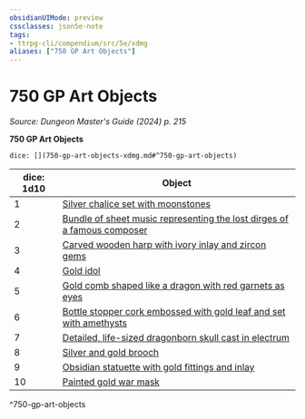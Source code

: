 ```yaml
---
obsidianUIMode: preview
cssclasses: json5e-note
tags:
- ttrpg-cli/compendium/src/5e/xdmg
aliases: ["750 GP Art Objects"]
---
```

# 750 GP Art Objects
*Source: Dungeon Master's Guide (2024) p. 215* 

**750 GP Art Objects**

`dice: [](750-gp-art-objects-xdmg.md#^750-gp-art-objects)`

| dice: 1d10 | Object |
|------------|--------|
| 1 | [Silver chalice set with moonstones](2-Mechanics/CLI/items/silver-chalice-set-with-moonstones-xdmg.md) |
| 2 | [Bundle of sheet music representing the lost dirges of a famous composer](2-Mechanics/CLI/items/bundle-of-sheet-music-representing-the-lost-dirges-of-a-famous-composer-xdmg.md) |
| 3 | [Carved wooden harp with ivory inlay and zircon gems](2-Mechanics/CLI/items/carved-wooden-harp-with-ivory-inlay-and-zircon-gems-xdmg.md) |
| 4 | [Gold idol](2-Mechanics/CLI/items/gold-idol-xdmg.md) |
| 5 | [Gold comb shaped like a dragon with red garnets as eyes](2-Mechanics/CLI/items/gold-comb-shaped-like-a-dragon-with-red-garnets-as-eyes-xdmg.md) |
| 6 | [Bottle stopper cork embossed with gold leaf and set with amethysts](2-Mechanics/CLI/items/bottle-stopper-cork-embossed-with-gold-leaf-and-set-with-amethysts-xdmg.md) |
| 7 | [Detailed, life-sized dragonborn skull cast in electrum](2-Mechanics/CLI/items/detailed-life-sized-dragonborn-skull-cast-in-electrum-xdmg.md) |
| 8 | [Silver and gold brooch](2-Mechanics/CLI/items/silver-and-gold-brooch-xdmg.md) |
| 9 | [Obsidian statuette with gold fittings and inlay](2-Mechanics/CLI/items/obsidian-statuette-with-gold-fittings-and-inlay-xdmg.md) |
| 10 | [Painted gold war mask](2-Mechanics/CLI/items/painted-gold-war-mask-xdmg.md) |
^750-gp-art-objects